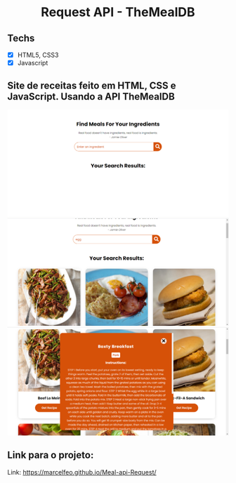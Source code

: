 <h1 align="center">
Request API - TheMealDB
</h1>

## Techs

- [x] HTML5, CSS3
- [x] Javascript

## Site de receitas feito em HTML, CSS e JavaScript. Usando a API TheMealDB

![foto1](Photos/foto1.png)
![foto2](Photos/foto2.png)
![foto3](Photos/foto3.png)

## Link para o projeto:

Link: https://marcelfeo.github.io/Meal-api-Request/
